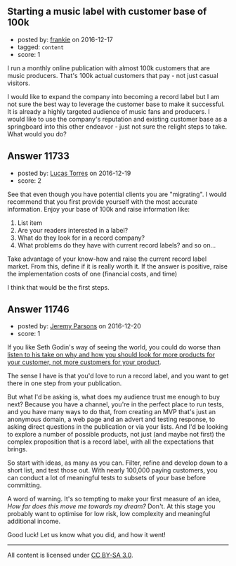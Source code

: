 ## Starting a music label with customer base of 100k

- posted by: [frankie](https://stackexchange.com/users/1480988/frankie) on 2016-12-17
- tagged: `content`
- score: 1

I run a monthly online publication with almost 100k customers that are music producers. That's 100k actual customers that pay - not just casual visitors. 

I would like to expand the company into becoming a record label but I am not sure the best way to leverage the customer base to make it successful. It is already a highly targeted audience of music fans and producers. I would like to use the company's  reputation and existing customer base as a springboard into this other endeavor - just not sure the relight steps to take. What would you do?


## Answer 11733

- posted by: [Lucas Torres](https://stackexchange.com/users/5780883/lucas-torres) on 2016-12-19
- score: 2

See that even though you have potential clients you are "migrating".
I would recommend that you first provide yourself with the most accurate information.
Enjoy your base of 100k and raise information like:

 1. List item
 2. Are your readers interested in a label?
 3. What do they look for in a record company?
 4. What problems do they have with current record labels?
and so on...

Take advantage of your know-how and raise the current record label market.
From this, define if it is really worth it.
If the answer is positive, raise the implementation costs of one (financial costs, and time)

I think that would be the first steps.


## Answer 11746

- posted by: [Jeremy Parsons](https://stackexchange.com/users/497810/jeremy-parsons) on 2016-12-20
- score: 1

<p>If you like Seth Godin's way of seeing the world, you could do worse than <a href="http://www.earwolf.com/episode/creating-scarcity/" rel="nofollow noreferrer">listen to his take on why and how you should look for more products for your customer, not more customers for your product</a>.</p>

<p>The sense I have is that you'd love to run a record label, and you want to get there in one step from your publication. </p>

<p>But what I'd be asking is, what does my audience trust me enough to buy next? Because you have a channel, you're in the perfect place to run tests, and you have many ways to do that, from creating an MVP that's just an anonymous domain, a web page and an advert and testing response, to asking direct questions in the publication or via your lists. And I'd be looking to explore a number of possible products, not just (and maybe not first) the complex proposition that is a record label, with all the expectations that brings.</p>

<p>So start with ideas, as many as you can. Filter, refine and develop down to a short list, and test those out. With nearly 100,000 paying customers, you can conduct a lot of meaningful tests to subsets of your base before committing. </p>

<p>A word of warning. It's so tempting to make your first measure of an idea, <em>How far does this move me towards my dream?</em> Don't. At this stage you probably want to optimise for low risk, low complexity and meaningful additional income.</p>

<p>Good luck! Let us know what you did, and how it went!</p>




---

All content is licensed under [CC BY-SA 3.0](https://creativecommons.org/licenses/by-sa/3.0/).
